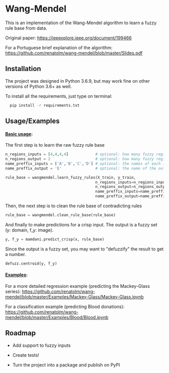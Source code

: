 
# Wang-Mendel

This is an implementation of the Wang-Mendel algorithm to learn a fuzzy 
rule base from data.


Original paper: https://ieeexplore.ieee.org/document/199466


For a Portuguese brief explanation of the algorithm: https://github.com/renatolm/wang-mendel/blob/master/Slides.pdf
## Installation

The project was designed in Python 3.6.9, but may work fine on other
versions of Python 3.6+ as well.

To install all the requirements, just type on terminal:

```bash
  pip install -r requirements.txt
```
    
## Usage/Examples

#### <u>Basic usage</u>:

The first step is to learn the raw fuzzy rule base
```python
n_regions_inputs = [4,4,4,4]            # optional: how many fuzzy regions for each input variable
n_regions_output = 2                    # optional: how many fuzzy regions for the output variable
name_preffix_inputs = ['A','B','C','D'] # optional: the names of each input variable
name_preffix_output = 'E'               # optional: the name of the output variable

rule_base = wangmendel.learn_fuzzy_rules(X_train, y_train,
                                        n_regions_inputs=n_regions_inputs,
                                        n_regions_output=n_regions_output,
                                        name_preffix_inputs=name_preffix_inputs,
                                        name_preffix_output=name_preffix_output)
```

Then, the next step is to clean the rule base of contradicting rules    
```python
rule_base = wangmendel.clean_rule_base(rule_base)
```

And finally to make predictions for a crisp input. The output is a fuzzy set (y: domain, f_y: image).
```python
y, f_y = mamdani.predict_crisp(x, rule_base)
```
Since the output is a fuzzy set, you may want to "defuzzify" the result
to get a number.
```python
defuzz.centroid(y, f_y)
```


#### <u>Examples</u>:
For a more detailed regression example (predicting the Mackey-Glass series): https://github.com/renatolm/wang-mendel/blob/master/Examples/Mackey-Glass/Mackey-Glass.ipynb

For a classification example (predicting Blood donations): https://github.com/renatolm/wang-mendel/blob/master/Examples/Blood/Blood.ipynb




## Roadmap

- Add support to fuzzy inputs

- Create tests!

- Turn the project into a package and publish on PyPI
